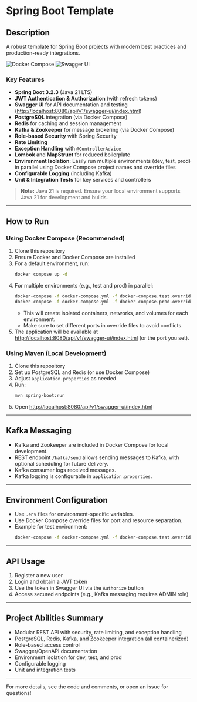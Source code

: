 # Spring Boot Template

## Description
A robust template for Spring Boot projects with modern best practices and production-ready integrations.

![Docker Compose](https://imgur.com/qWLYDrg.png)
![Swagger UI](https://imgur.com/5MixfZe.png)

### Key Features
- **Spring Boot 3.2.3** (Java 21 LTS)
- **JWT Authentication & Authorization** (with refresh tokens)
- **Swagger UI** for API documentation and testing ([http://localhost:8080/api/v1/swagger-ui/index.html](http://localhost:8080/api/v1/swagger-ui/index.html))
- **PostgreSQL** integration (via Docker Compose)
- **Redis** for caching and session management
- **Kafka & Zookeeper** for message brokering (via Docker Compose)
- **Role-based Security** with Spring Security
- **Rate Limiting**
- **Exception Handling** with `@ControllerAdvice`
- **Lombok** and **MapStruct** for reduced boilerplate
- **Environment Isolation**: Easily run multiple environments (dev, test, prod) in parallel using Docker Compose project names and override files
- **Configurable Logging** (including Kafka)
- **Unit & Integration Tests** for key services and controllers

> **Note:** Java 21 is required. Ensure your local environment supports Java 21 for development and builds.

---

## How to Run

### Using Docker Compose (Recommended)
1. Clone this repository
2. Ensure Docker and Docker Compose are installed
3. For a default environment, run:
   ```sh
   docker compose up -d
   ```
4. For multiple environments (e.g., test and prod) in parallel:
   ```sh
   docker-compose -f docker-compose.yml -f docker-compose.test.override.yml --env-file env.test -p myapp_test up -d
   docker-compose -f docker-compose.yml -f docker-compose.prod.override.yml --env-file env.prod -p myapp_prod up -d
   ```
   - This will create isolated containers, networks, and volumes for each environment.
   - Make sure to set different ports in override files to avoid conflicts.
5. The application will be available at [http://localhost:8080/api/v1/swagger-ui/index.html](http://localhost:8080/api/v1/swagger-ui/index.html) (or the port you set).

### Using Maven (Local Development)
1. Clone this repository
2. Set up PostgreSQL and Redis (or use Docker Compose)
3. Adjust `application.properties` as needed
4. Run:
   ```sh
   mvn spring-boot:run
   ```
5. Open [http://localhost:8080/api/v1/swagger-ui/index.html](http://localhost:8080/api/v1/swagger-ui/index.html)

---

## Kafka Messaging
- Kafka and Zookeeper are included in Docker Compose for local development.
- REST endpoint `/kafka/send` allows sending messages to Kafka, with optional scheduling for future delivery.
- Kafka consumer logs received messages.
- Kafka logging is configurable in `application.properties`.

---

## Environment Configuration
- Use `.env` files for environment-specific variables.
- Use Docker Compose override files for port and resource separation.
- Example for test environment:
  ```sh
  docker-compose -f docker-compose.yml -f docker-compose.test.override.yml --env-file env.test -p myapp_test up -d
  ```

---

## API Usage
1. Register a new user
2. Login and obtain a JWT token
3. Use the token in Swagger UI via the `Authorize` button
4. Access secured endpoints (e.g., Kafka messaging requires ADMIN role)

---

## Project Abilities Summary
- Modular REST API with security, rate limiting, and exception handling
- PostgreSQL, Redis, Kafka, and Zookeeper integration (all containerized)
- Role-based access control
- Swagger/OpenAPI documentation
- Environment isolation for dev, test, and prod
- Configurable logging
- Unit and integration tests

---

For more details, see the code and comments, or open an issue for questions!

